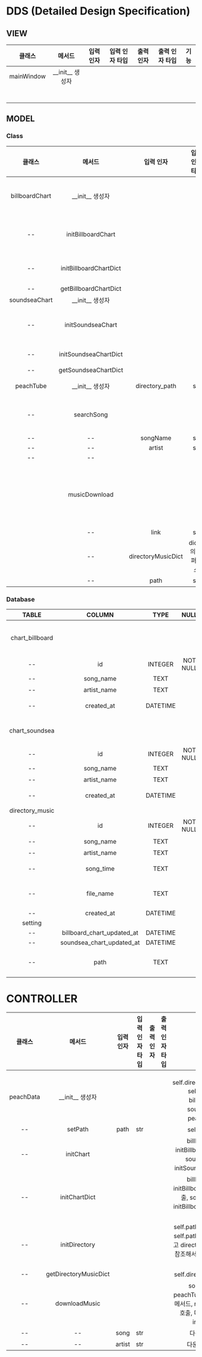 # DDS (Detailed Design Specification)

## VIEW

|클래스|메서드|입력 인자|입력 인자 타입|출력 인자|출력 인자 타입|기능|
|:--:|:--:|:--:|:--:|:--:|:--:|:--:|
| mainWindow | \_\_init\_\_ 생성자 |  |  |  |  |  |
|  |  |  |  |  |  |  |
|  |  |  |  |  |  |  |
|  |  |  |  |  |  |  |
|  |  |  |  |  |  |  |
|  |  |  |  |  |  |  |
|  |  |  |  |  |  |  |
|  |  |  |  |  |  |  |

## MODEL

### Class
|클래스|메서드|입력 인자|입력 인자 타입|출력 인자|출력 인자 타입|기능|
|:--:|:--:|:--:|:--:|:--:|:--:|:--:|
| billboardChart | \_\_init\_\_ 생성자 |   |   |  |  | self.billboardChartDict 선언music_database.db와 연결하는 self.conn 선언, self.conn의 cursor인 self.c 선언 |
| -- | initBillboardChart |  |  |  |  | 1. 빌보드차트 가져오고 <br> chart_billboard 테이블에 가수, 제목 저장 2. 테이블에 저장해논 가수, 제목들 self.billboardChartDict에 저장|
| -- | initBillboardChartDict |  |  |  |  | chart_billboard 테이블에 저장해논 가수, 제목들로 self.billboardChartDict 갱신|
| -- | getBillboardChartDict |  |  | self.billboardChartDict | dict() | 빌보드 차트 딕셔너리 반환 |
| soundseaChart | \_\_init\_\_ 생성자 |  |  |  |  | self.soundseaChartDict 선언 |
| -- | initSoundseaChart |  |  |  |  | 1. 소리 바다 차트 가져오고 <br> chart_soundsea 테이블에 가수, 제목 저장2. 테이블에 저장해논 가수, 제목들 self.soundseaChartDict에 저장  |
| -- | initSoundseaChartDict  |  | ||| 테이블에 저장해논 가수, 제목들 self.soundseaChartDict에 갱신|
| -- | getSoundseaChartDict |  |  | self.soundseaChartDict | dict() | 소리바다 차트 딕셔너리 반환 |
| peachTube | \_\_init\_\_ 생성자 | directory_path | str |  |  | self.directory_path에 directory_path 저장|
| -- | searchSong |          |     |            |         | "https://www.youtube.com/results?search_query=" 에 songName과 artist를 더해 조회하고 유효한 첫번째 동영상의 링크를 return 한다.  |
| -- | -- | songName | str |            |         |    |
| -- | -- |  artist  | str |            |         |    | 
| -- |        --       |          |     |  videoLink |   str   |    |
|  | musicDownload |  |  |  |  | 다운로드를 하고 파일을 mp3로 변환한다음, 파일의 이름을 암호화시키고 암호화처리한 파일의 이름을 directoryMusicDict 에 추가한다.({{"song": 제목, "artist": 가수, "filename" : 디렉토리 + 파일 이름}, ... }) |
|  | -- | link | str |  |  | 다운로드할 유튜브 영상의 링크 |
|  | -- | directoryMusicDict | dict()의 레퍼런스 |  |  | 다운로드하고 난뒤 정보를 저장할 딕셔너리 |
|  | -- | path  | str | | | mp3 파일을 저장할 파일 경로(path) | 

### Database
|TABLE| COLUMN | TYPE | NULL | Extra | descrption |
|:-:|:-:|:-:|:-:|:-:|:-:|
| chart_billboard | | | | | 빌보드 차트 top-100 노래 목록 table  |
| -- | id | INTEGER |  NOT NULL | PRIMARY_KEY | 차트 순위 |
| -- | song_name | TEXT | | | 노래 제목 |
| -- | artist_name | TEXT | | | 가수 이름 |
| -- | created_at | DATETIME | | | data 생성 시기 |
| chart_soundsea | | | | | 소리 바다 차트 top-50 노래 목록|
| -- | id | INTEGER |  NOT NULL | PRIMARY_KEY | 차트 순위 |
| -- | song_name | TEXT | | | 노래 제목 |
| -- | artist_name | TEXT | | | 가수 이름 |
| -- | created_at | DATETIME | | | data 생성 시기|
| directory_music  |  | | | |  | 사용자가 지정한 path에 있는 노래 목록 db |
| -- | id | INTEGER |  NOT NULL | PRIMARY_KEY | 노래 파일의 임의 ID |
| -- | song_name | TEXT |   |  | 노래 제목|
| -- | artist_name | TEXT |   |  | 가수 이름|
| -- | song_time | TEXT |   |  | 노래 재생 시간 |
| -- | file_name  | TEXT |   |  | 암호화된 mp3 파일의 이름 |
| -- | created_at | DATETIME |   |  | | DB상 노래가 생성된 시기 |
| setting |  |  |   |  | ||
| -- | billboard_chart_updated_at  | DATETIME |   |  | |빌보드 차트 db 최근 업데이트 시기 |
| -- | soundsea_chart_updated_at   | DATETIME |   |  | |  소리 바다 차트 db 최근 업데이트 시기|
| -- | path  | TEXT |   |  | 현재 프로그램이 돌아가고 있는 경로 |

# CONTROLLER

|클래스|메서드|입력 인자|입력 인자 타입|출력 인자|출력 인자 타입|기능|
|:--:|:--:|:--:|:--:|:--:|:--:|:--:|
| peachData | \_\_init\_\_ 생성자 |  |  |  |  | 1. self.directoryMusicDict(dict()),  self.path(str) 선언 2. billboardChart 객체, soundseaChart 객체, peachTube 객체 선언|
| --  | setPath | path | str |  |  | self.path에 path 저장 |
| -- | initChart |  |  |  |  | billboardChart 객체의 initBillboardChart 메서드 호출, soundseaChart 객체의 initSoundseaChart 메서드 호출 |
| -- | initChartDict |  |  |  |  | billboardChart 객체의 initBillboardChartDict 메서드 호출, soundseaChart 객체의 initBillboardChartDict 메서드 호출  |
| -- | initDirectory  |  |  |  |  | self.path가 빈 문자열이 아니라면 self.path에 있는 파일들을 탐색하고 directory_music DB 테이블을 참조해서 directoryMusicDict을 초기화함. |
| -- | getDirectoryMusicDict |  |  |  |  | self.directoryMusicDict 반환함 |
| -- | downloadMusic |  |  |  |  | song, artist를 받아서 peachTube 객체의 searchSong 메서드, musicDownload 메서드 호출, 다운로드 완료한 다음에 initDirectory 호출|
| -- | -- | song | str |  |  | 다운로드할 노래 제목 |
| -- | -- | artist | str |  |  | 다운로드할 노래의 가수 |